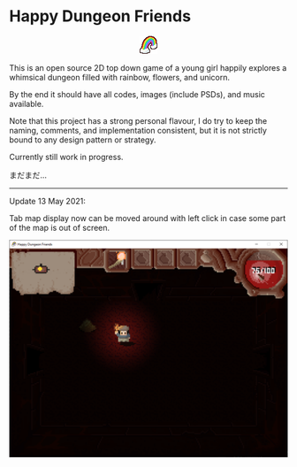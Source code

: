 # Happy Dungeon Friends

<p align="center">
  <img src="https://github.com/Amarthgul/HappyDungeonFriends/blob/main/Icon.bmp">
</p>

This is an open source 2D top down game of a young girl happily explores a whimsical dungeon 
filled with rainbow, flowers, and unicorn.

By the end it should have all codes, images (include PSDs), and music available.

Note that this project has a strong personal flavour, I do try to keep the naming, comments, and implementation 
consistent, but it is not strictly bound to any design pattern or strategy.

Currently still work in progress. 

まだまだ...

--------------------------------------------------------

Update 13 May 2021: 

Tab map display now can be moved around with left click in case some part of the map is out of screen. 

<p align="center">
	<img src="https://github.com/Amarthgul/HappyDungeonFriends/blob/main/Content/Screencap/wxh9xyO.png" width="512">
</p>